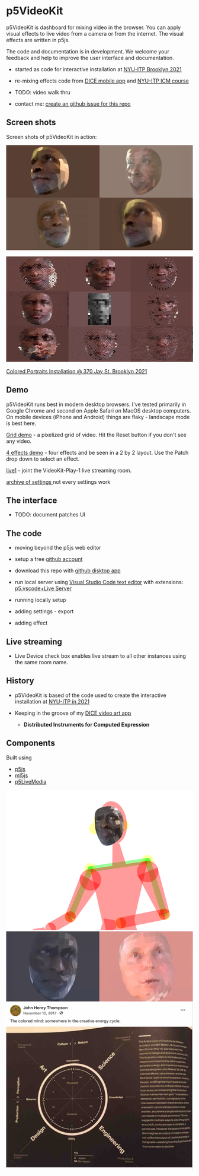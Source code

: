 # p5VideoKit

p5VideoKit is dashboard for mixing video in the browser.
You can apply visual effects
to live video from a camera or from the internet.
The visual effects are written in p5js.

The code and documentation is in development.
We welcome your feedback and help to improve the user interface and documentation.

- started as code for interactive installation at [NYU-ITP Brooklyn 2021](https://jht1493.github.io/2021-NYU-ITP-Installation)

- re-mixing effects code from
  [DICE mobile app](http://www.johnhenrythompson.com/3-dice) and
  [NYU-ITP ICM course](https://github.com/ITPNYU/ICM-2021-Code)
- TODO: video walk thru
- contact me: [create an github issue for this repo](https://github.com/jht1493/p5VideoKit/issues)

## Screen shots

Screen shots of p5VideoKit in action:

![face-tile](docs/media/0-face-tile-1-test_2022-05-03-2.jpg)

![facet](docs/media/0-facet-hd_2021-08-25.jpeg)

[Colored Portraits Installation @ 370 Jay St. Brooklyn 2021](https://jht1493.github.io/2021-NYU-ITP-Installation/colored.html)

## Demo

p5VideoKit runs best in modern desktop browsers. I've tested primarily in Google Chrome and second on Apple Safari on MacOS desktop computers. On mobile devices (iPhone and Android) things are flaky - landscape mode is best here.

[Grid demo](https://jht1493.net/p5VideoKit/demo/?d=demo/grid1.json) - a pixelized grid of video. Hit the Reset button if you don't see any video.

[4 effects demo](https://jht1493.net/p5VideoKit/demo/?d=demo/effects4.json) - four effects and be seen in a 2 by 2 layout. Use the Patch drop down to select an effect.

[live1](https://jht1493.net/p5VideoKit/demo/?d=demo/live1.json) - joint the VideoKit-Play-1 live streaming room.

[archive of settings ](https://jht1493.net/p5VideoKit/demo/settings.html) not every settings work

## The interface

- TODO: document patches UI

## The code

- moving beyond the p5js web editor
- setup a free [github account ](https://github.com/)
- download this repo with [github disktop app](https://desktop.github.com/)
- run local server using
  [Visual Studio Code text editor](https://code.visualstudio.com/)
  with extensions:
  [p5.vscode+Live Server](https://marketplace.visualstudio.com/items?itemName=samplavigne.p5-vscode)

- running locally setup
- adding settings - export
- adding effect

## Live streaming

- Live Device check box enables live stream to all other instances using the same room name.

## History

- p5VideoKit is based of the code used to create the interactive installation at [NYU-ITP in 2021](https://jht1493.github.io/2021-NYU-ITP-Installation/)

- Keeping in the groove of my [DICE video art app](http://www.johnhenrythompson.com/3-dice)

  - **Distributed Instruments for Computed Expression**

## Components

Built using

- [p5js](https://p5js.org)
- [ml5js](https://ml5js.org)
- [p5LiveMedia](https://github.com/vanevery/p5LiveMedia)

![facet](docs/media/1-show-posenet-facemesh_2021-12-12_28.png)
![skin-tones](docs/media/skin-tones-1-bb-jht.jpg)
![creative-energy-2017-11](docs/media/creative-energy-2017-11.jpg)
